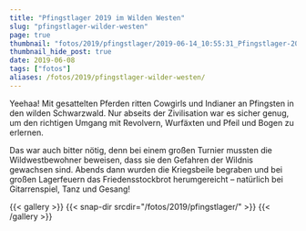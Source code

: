 ```yaml
---
title: "Pfingstlager 2019 im Wilden Westen"
slug: "pfingstlager-wilder-westen"
page: true
thumbnail: "fotos/2019/pfingstlager/2019-06-14_10:55:31_Pfingstlager-2019.jpg"
thumbnail_hide_post: true
date: 2019-06-08
tags: ["fotos"]
aliases: /fotos/2019/pfingstlager-wilder-westen/
---
```


Yeehaa! Mit gesattelten Pferden ritten Cowgirls und Indianer an Pfingsten in den
wilden Schwarzwald. Nur abseits der Zivilisation war es sicher genug, um den
richtigen Umgang mit Revolvern, Wurfäxten und Pfeil und Bogen zu erlernen.

Das war auch bitter nötig, denn bei einem großen Turnier mussten die
Wildwestbewohner beweisen, dass sie den Gefahren der Wildnis gewachsen sind.
Abends dann wurden die Kriegsbeile begraben und bei großen Lagerfeuern das
Friedensstockbrot herumgereicht – natürlich bei Gitarrenspiel, Tanz und Gesang!

{{< gallery >}}
  {{< snap-dir srcdir="/fotos/2019/pfingstlager/" >}}
{{< /gallery >}}
